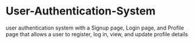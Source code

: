 # User-Authentication-System
user authentication system with a Signup page, Login page, and Profile page that allows a user to register, log in, view, and update profile details
